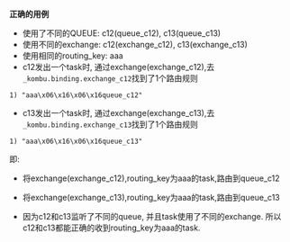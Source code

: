 **正确的用例**


- 使用了不同的QUEUE: c12(queue_c12), c13(queue_c13) 
- 使用不同的exchange: c12(exchange_c12), c13(exchange_c13)
- 使用相同的routing_key: aaa
- c12发出一个task时, 通过exchange(exchange_c12),去`_kombu.binding.exchange_c12`找到了1个路由规则

```
1) "aaa\x06\x16\x06\x16queue_c12"
```

- c13发出一个task时, 通过exchange(exchange_c13),去`_kombu.binding.exchange_c13`找到了1个路由规则

```
1) "aaa\x06\x16\x06\x16queue_c13"
```


即: 
- 将exchange(exchange_c12),routing_key为aaa的task,路由到queue_c12
- 将exchange(exchange_c13),routing_key为aaa的task,路由到queue_c13

- 因为c12和c13监听了不同的queue, 并且task使用了不同的exchange. 所以 c12和c13都能正确的收到routing_key为aaa的task.